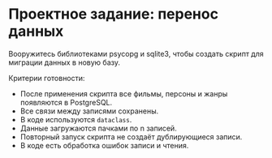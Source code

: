 # Проектное задание: перенос данных

Вооружитесь библиотеками psycopg и sqlite3, чтобы создать скрипт для миграции данных в новую базу.

Критерии готовности:

- После применения скрипта все фильмы, персоны и жанры появляются в PostgreSQL.
- Все связи между записями сохранены. 
- В коде используются `dataclass`.
- Данные загружаются пачками по n записей.
- Повторный запуск скрипта не создаёт дублирующиеся записи.
- В коде есть обработка ошибок записи и чтения.
